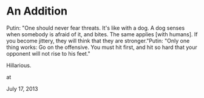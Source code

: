 # An Addition
Putin: "One should never fear threats. It's like with a dog. A dog senses when somebody is afraid of it, and bites. The same applies [with humans]. If you become jittery, they will think that they are stronger."Putin: "Only one thing works: Go on the offensive. You must hit first, and hit so hard that your opponent will not rise to his feet."

Hillarious.







at

July 17, 2013















